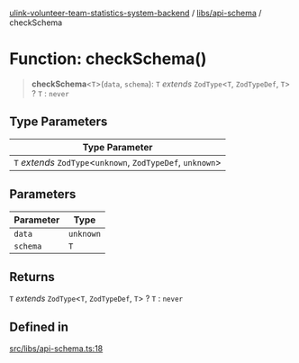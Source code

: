 [ulink-volunteer-team-statistics-system-backend](../wiki/Home) / [libs/api-schema](../wiki/libs.api-schema) / checkSchema

# Function: checkSchema()

> **checkSchema**\<`T`\>(`data`, `schema`): `T` *extends* `ZodType`\<`T`, `ZodTypeDef`, `T`\> ? `T` : `never`

## Type Parameters

| Type Parameter |
| ------ |
| `T` *extends* `ZodType`\<`unknown`, `ZodTypeDef`, `unknown`\> |

## Parameters

| Parameter | Type |
| ------ | ------ |
| `data` | `unknown` |
| `schema` | `T` |

## Returns

`T` *extends* `ZodType`\<`T`, `ZodTypeDef`, `T`\> ? `T` : `never`

## Defined in

[src/libs/api-schema.ts:18](https://github.com/Ulink-Volunteer-Team/statistics-system/blob/main/src/libs/api-schema.ts#L18)
